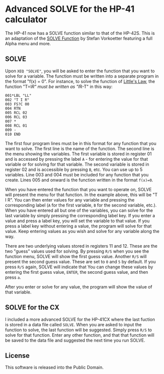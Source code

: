 # Advanced SOLVE for the HP-41 calculator
The HP-41 now has a SOLVE function similar to that of the HP-42S. This is an adaptation of the [SOLVE Function](https://www.hpmuseum.org/software/41solvr.htm) by Stefan Vorkoetter featuring a full Alpha menu and more.

## SOLVE
Upon `XEQ "SOLVE"`, you will be asked to enter the function that you want to solve for a variable. The function must be written into a separate program in the format "f(x) = 0". For instance, to solve the function of [Little's Law](https://github.com/isene/hp-41_LittlesLaw), the function "T=I*R" must be written as "I*R-T" in this way:

```
001*LBL "LL"
002 "T I R"
003 FS?C 00
004 RTN
005 RCL 02
006 RCL 03
007 *
008 RCL 01
009 -
010 END 

```
The first four program lines must be in this format for any function that you want to solve. The first line is the name of the function. The second line is the menu showing the variables. The first variable is stored in register 01 and is accessed by pressing the label `A` - for entering the value for that variable or for solving for that variable. The second variable is stored in register 02 and is accessible by pressing `B`, etc. You can use up to 5 variables. Line 003 and 004 must be included for any function that you create. Lines 005 and onward is the function written in the format `f(x)=0`.

When you have entered the function that you want to operate on, SOLVE will present the menu for that function. In the example above, this will be "T I R". You can then enter values for any variable and pressing the corresponding label (`A` for the first variable, `B` for the second variable, etc.). When you have entered all but one of the variables, you can solve for the last variable by simply pressing the corresponding label key. If you enter a value and press a label key, you will set the variable to that value. If you press a label key without entering a value, the program will solve for that value. Keep entering values as you wish and solve for any variable along the way.

There are two underlying values stored in registers 11 and 12. These are the two "guess" values used for solving. By pressing `R/S` when you see the function menu, SOLVE will show the first guess value. Another `R/S` will present the second guess value. These are set to `0` and `5` by default. If you press `R/S` again, SOLVE will indicate that You can change these values by entering the first guess value, `ENTER`, the second guess value, and then press `a`.

After you enter or solve for any value, the program will show the value of that variable.

## SOLVE for the CX
I included a more advanced SOLVE for the HP-41CX where the last fuction is stored in a data file called `SOLVE`. When you are asked to input the function to solve, the last function will be suggested. Simply press `R/S` to solve for that function. Enter any other function, and that that function will be saved to the data file and suggested the next time you run SOLVE.

## License
This software is released into the Public Domain.

